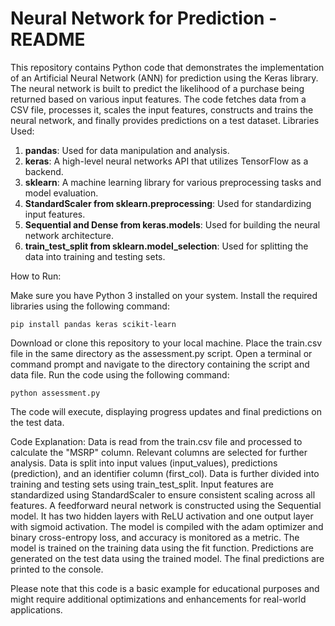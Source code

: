 # Neural Network for Prediction - README


This repository contains Python code that demonstrates the implementation of an Artificial Neural Network (ANN) for prediction using the Keras library. The neural network is built to predict the likelihood of a purchase being returned based on various input features. The code fetches data from a CSV file, processes it, scales the input features, constructs and trains the neural network, and finally provides predictions on a test dataset.
Libraries Used:

1. **pandas**: Used for data manipulation and analysis.
2. **keras**: A high-level neural networks API that utilizes TensorFlow as a backend.
3. **sklearn**: A machine learning library for various preprocessing tasks and model evaluation.
4. **StandardScaler from sklearn.preprocessing**: Used for standardizing input features.
5. **Sequential and Dense from keras.models**: Used for building the neural network architecture.
6. **train_test_split from sklearn.model_selection**: Used for splitting the data into training and testing sets.

How to Run:

Make sure you have Python 3 installed on your system.
Install the required libraries using the following command:

    pip install pandas keras scikit-learn

Download or clone this repository to your local machine.
Place the train.csv file in the same directory as the assessment.py script.
Open a terminal or command prompt and navigate to the directory containing the script and data file.
Run the code using the following command:

    python assessment.py

The code will execute, displaying progress updates and final predictions on the test data.

Code Explanation:
Data is read from the train.csv file and processed to calculate the "MSRP" column.
Relevant columns are selected for further analysis.
Data is split into input values (input_values), predictions (prediction), and an identifier column (first_col).
Data is further divided into training and testing sets using train_test_split.
Input features are standardized using StandardScaler to ensure consistent scaling across all features.
A feedforward neural network is constructed using the Sequential model. It has two hidden layers with ReLU activation and one output layer with sigmoid activation. The model is compiled with the adam optimizer and binary cross-entropy loss, and accuracy is monitored as a metric. The model is trained on the training data using the fit function. Predictions are generated on the test data using the trained model. The final predictions are printed to the console.

Please note that this code is a basic example for educational purposes and might require additional optimizations and enhancements for real-world applications.
